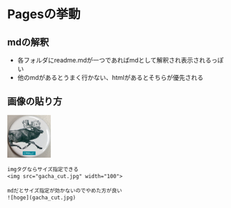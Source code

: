 # Pagesの挙動

## mdの解釈

- 各フォルダにreadme.mdが一つであればmdとして解釈され表示されるっぽい
- 他のmdがあるとうまく行かない、htmlがあるとそちらが優先される

## 画像の貼り方

<img src="gacha_cut.jpg" width="100">

~~~
imgタグならサイズ指定できる
<img src="gacha_cut.jpg" width="100">

mdだとサイズ指定が効かないのでやめた方が良い
![hoge](gacha_cut.jpg)
~~~

